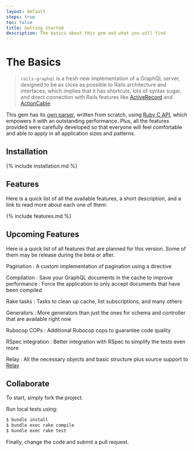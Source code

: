 ```yaml
---
layout: default
steps: true
toc: false
title: Getting Started
description: The basics about this gem and what you will find
---
```


# The Basics

> `rails-graphql` is a fresh new implementation of a GraphQL server, designed to be
> as close as possible to Rails architecture and interfaces, which implies that it has
> shortcuts, lots of syntax sugar, and direct connection with Rails features like
> <a href="https://guides.rubyonrails.org/active_record_basics.html" target="_blank" rel="external nofollow">ActiveRecord</a>
> and <a href="https://guides.rubyonrails.org/action_cable_overview.html" target="_blank" rel="external nofollow">ActionCable</a>.

This gem has its [own parser](/guides/parser), written from scratch, using
<a href="http://silverhammermba.github.io/emberb/c/" target="_blank" rel="external nofollow">Ruby C API</a>,
which empowers it with an outstanding performance. Plus, all the features
provided were carefully developed so that everyone will feel comfortable and
able to apply in all application sizes and patterns.

## Installation

{% include installation.md %}

## Features

Here is a quick list of all the available features, a short description, and a
link to read more about each one of them:

{% include features.md %}

## Upcoming Features

Here is a quick list of all features that are planned for this version. Some of them may be
release during the beta or after.

Pagination
: A custom implementation of pagination using a directive

Compilation
: Save your GraphQL documents in the cache to improve performance
: Force the application to only accept documents that have been compiled

Rake tasks
: Tasks to clean up cache, list subscriptions, and many others

Generators
: More generators than just the ones for schema and controller that are available right now

Rubocop COPs
: Additional Rubocop cops to guarantee code quality

RSpec integration
: Better integration with RSpec to simplify the tests even more

Relay
: All the necessary objects and basic structure plus source support to <a href="https://relay.dev/graphql/connections.htm" target="_blank" rel="external nofollow">Relay<a>

## Collaborate

To start, simply fork the project.

Run local tests using:
```bash
$ bundle install
$ bundle exec rake compile
$ bundle exec rake test
```
Finally, change the code and submit a pull request.
